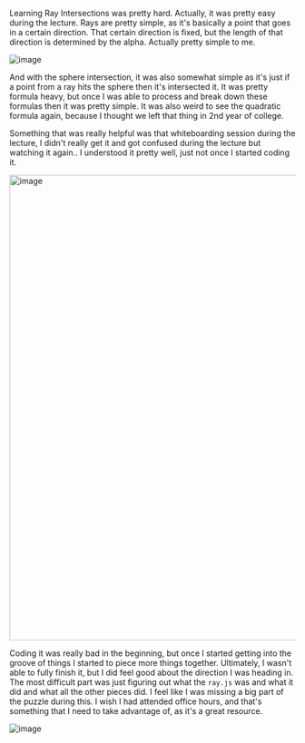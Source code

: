 Learning Ray Intersections was pretty hard. Actually, it was pretty easy during the lecture. Rays are pretty simple, as it's basically a point that goes in a certain direction. That certain direction is fixed, but the length of that direction is determined by the alpha. Actually pretty simple to me.

![image](https://user-images.githubusercontent.com/53790643/189823882-129c5c92-9f26-40d8-b2c6-82007473edad.png)

And with the sphere intersection, it was also somewhat simple as it's just if a point from a ray hits the sphere then it's intersected it. It was pretty formula heavy, but once I was able to process and break down these formulas then it was pretty simple. It was also weird to see the quadratic formula again, because I thought we left that thing in 2nd year of college. 

Something that was really helpful was that whiteboarding session during the lecture, I didn't really get it and got confused during the lecture but watching it again.. I understood it pretty well, just not once I started coding it.

<img width="821" alt="image" src="https://user-images.githubusercontent.com/53790643/189824933-9096b4c2-71fd-4eb0-a99a-ed9e1ecf869f.png">

Coding it was really bad in the beginning, but once I started getting into the groove of things I started to piece more things together. Ultimately, I wasn't able to fully finish it, but I did feel good about the direction I was heading in. The most difficult part was just figuring out what the `ray.js` was and what it did and what all the other pieces did. I feel like I was missing a big part of the puzzle during this. I wish I had attended office hours, and that's something that I need to take advantage of, as it's a great resource.

![image](https://user-images.githubusercontent.com/53790643/189825476-dafb8f9c-dce0-405a-b319-bb156e4cbf49.png)

